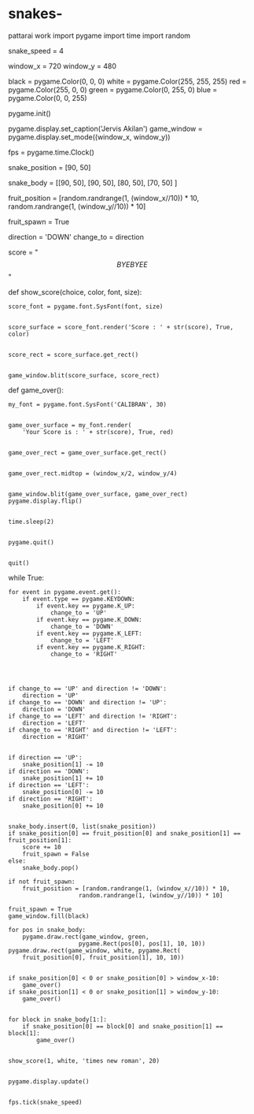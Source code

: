 # snakes-
pattarai work
import pygame
import time
import random

snake_speed = 4


window_x = 720
window_y = 480

black = pygame.Color(0, 0, 0)
white = pygame.Color(255, 255, 255)
red = pygame.Color(255, 0, 0)
green = pygame.Color(0, 255, 0)
blue = pygame.Color(0, 0, 255)

pygame.init()


pygame.display.set_caption('Jervis Akilan')
game_window = pygame.display.set_mode((window_x, window_y))


fps = pygame.time.Clock()


snake_position = [90, 50]

snake_body = [[90, 50],
			[90, 50],
			[80, 50],
			[70, 50]
			]

fruit_position = [random.randrange(1, (window_x//10)) * 10,
				random.randrange(1, (window_y//10)) * 10]

fruit_spawn = True


direction = 'DOWN'
change_to = direction

score = "$$BYE BYEE$$"


def show_score(choice, color, font, size):

	
	score_font = pygame.font.SysFont(font, size)
	

	score_surface = score_font.render('Score : ' + str(score), True, color)
	
	
	score_rect = score_surface.get_rect()
	
	
	game_window.blit(score_surface, score_rect)

def game_over():

	
	my_font = pygame.font.SysFont('CALIBRAN', 30)
	
	
	game_over_surface = my_font.render(
		'Your Score is : ' + str(score), True, red)
	

	game_over_rect = game_over_surface.get_rect()
	
	
	game_over_rect.midtop = (window_x/2, window_y/4)
	
	
	game_window.blit(game_over_surface, game_over_rect)
	pygame.display.flip()
	

	time.sleep(2)
	
	
	pygame.quit()
	

	quit()



while True:
	
	
	for event in pygame.event.get():
		if event.type == pygame.KEYDOWN:
			if event.key == pygame.K_UP:
				change_to = 'UP'
			if event.key == pygame.K_DOWN:
				change_to = 'DOWN'
			if event.key == pygame.K_LEFT:
				change_to = 'LEFT'
			if event.key == pygame.K_RIGHT:
				change_to = 'RIGHT'

	
	
	
	if change_to == 'UP' and direction != 'DOWN':
		direction = 'UP'
	if change_to == 'DOWN' and direction != 'UP':
		direction = 'DOWN'
	if change_to == 'LEFT' and direction != 'RIGHT':
		direction = 'LEFT'
	if change_to == 'RIGHT' and direction != 'LEFT':
		direction = 'RIGHT'

	
	if direction == 'UP':
		snake_position[1] -= 10
	if direction == 'DOWN':
		snake_position[1] += 10
	if direction == 'LEFT':
		snake_position[0] -= 10
	if direction == 'RIGHT':
		snake_position[0] += 10


	snake_body.insert(0, list(snake_position))
	if snake_position[0] == fruit_position[0] and snake_position[1] == fruit_position[1]:
		score += 10
		fruit_spawn = False
	else:
		snake_body.pop()
		
	if not fruit_spawn:
		fruit_position = [random.randrange(1, (window_x//10)) * 10,
						random.randrange(1, (window_y//10)) * 10]
		
	fruit_spawn = True
	game_window.fill(black)
	
	for pos in snake_body:
		pygame.draw.rect(game_window, green,
						pygame.Rect(pos[0], pos[1], 10, 10))
	pygame.draw.rect(game_window, white, pygame.Rect(
		fruit_position[0], fruit_position[1], 10, 10))

	
	if snake_position[0] < 0 or snake_position[0] > window_x-10:
		game_over()
	if snake_position[1] < 0 or snake_position[1] > window_y-10:
		game_over()

	
	for block in snake_body[1:]:
		if snake_position[0] == block[0] and snake_position[1] == block[1]:
			game_over()

	
	show_score(1, white, 'times new roman', 20)

	
	pygame.display.update()

	
	fps.tick(snake_speed)
